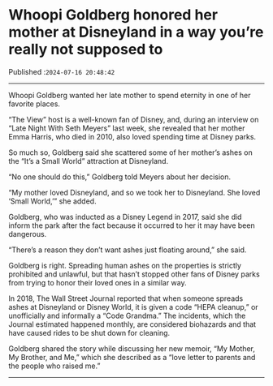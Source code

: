 # Whoopi Goldberg honored her mother at Disneyland in a way you’re really not supposed to

Published :`2024-07-16 20:48:42`

---

Whoopi Goldberg wanted her late mother to spend eternity in one of her favorite places.

“The View” host is a well-known fan of Disney, and, during an interview on “Late Night With Seth Meyers” last week, she revealed that her mother Emma Harris, who died in 2010, also loved spending time at Disney parks.

So much so, Goldberg said she scattered some of her mother’s ashes on the “It’s a Small World” attraction at Disneyland.

“No one should do this,” Goldberg told Meyers about her decision.

“My mother loved Disneyland, and so we took her to Disneyland. She loved ‘Small World,’” she added.

Goldberg, who was inducted as a Disney Legend in 2017, said she did inform the park after the fact because it occurred to her it may have been dangerous.

“There’s a reason they don’t want ashes just floating around,” she said.

Goldberg is right. Spreading human ashes on the properties is strictly prohibited and unlawful, but that hasn’t stopped other fans of Disney parks from trying to honor their loved ones in a similar way.

In 2018, The Wall Street Journal reported that when someone spreads ashes at Disneyland or Disney World, it is given a code “HEPA cleanup,” or unofficially and informally a “Code Grandma.” The incidents, which the Journal estimated happened monthly, are considered biohazards and that have caused rides to be shut down for cleaning.

Goldberg shared the story while discussing her new memoir, “My Mother, My Brother, and Me,” which she described as a “love letter to parents and the people who raised me.”

---

